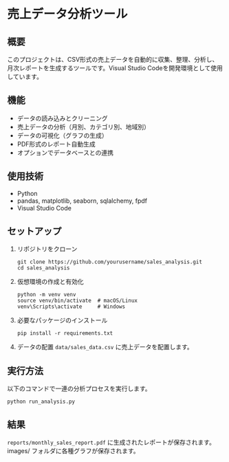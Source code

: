 # 売上データ分析ツール

## 概要
このプロジェクトは、CSV形式の売上データを自動的に収集、整理、分析し、月次レポートを生成するツールです。Visual Studio Codeを開発環境として使用しています。

## 機能
- データの読み込みとクリーニング
- 売上データの分析（月別、カテゴリ別、地域別）
- データの可視化（グラフの生成）
- PDF形式のレポート自動生成
- オプションでデータベースとの連携

## 使用技術
- Python
- pandas, matplotlib, seaborn, sqlalchemy, fpdf
- Visual Studio Code

## セットアップ
1. リポジトリをクローン
   ```
   git clone https://github.com/yourusername/sales_analysis.git
   cd sales_analysis
   ```

3. 仮想環境の作成と有効化
   ```
   python -m venv venv
   source venv/bin/activate  # macOS/Linux
   venv\Scripts\activate     # Windows
   ```

5. 必要なパッケージのインストール
   ```
   pip install -r requirements.txt
   ```

7. データの配置
   `data/sales_data.csv` に売上データを配置します。

## 実行方法
以下のコマンドで一連の分析プロセスを実行します。

   ```
   python run_analysis.py
   ```

## 結果
`reports/monthly_sales_report.pdf` に生成されたレポートが保存されます。
images/ フォルダに各種グラフが保存されます。

